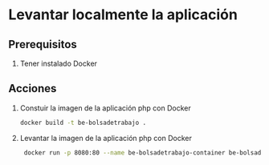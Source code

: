 # Levantar localmente la aplicación

## Prerequisitos
1. Tener instalado Docker

## Acciones

1. Constuir la imagen de la aplicación php con Docker
   ```bash
   docker build -t be-bolsadetrabajo .
    ```
2. Levantar la imagen de la aplicación php con Docker
   ```bash
    docker run -p 8080:80 --name be-bolsadetrabajo-container be-bolsadetrabajo
```